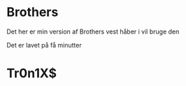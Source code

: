 # Brothers
Det her er min version af Brothers vest håber i vil bruge den

Det er lavet på få minutter

# Tr0n1X$
